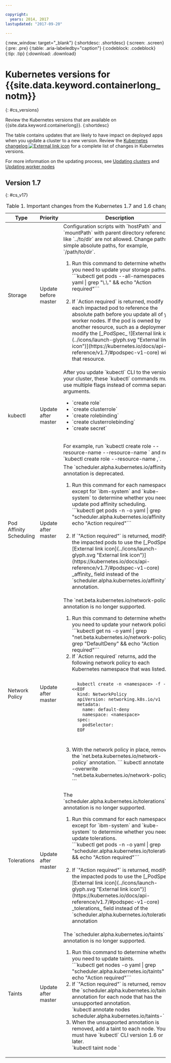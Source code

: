 ```yaml
---

copyright:
  years: 2014, 2017
lastupdated: "2017-09-20"

---
```


{:new_window: target="_blank"}
{:shortdesc: .shortdesc}
{:screen: .screen}
{:pre: .pre}
{:table: .aria-labeledby="caption"}
{:codeblock: .codeblock}
{:tip: .tip}
{:download: .download}

# Kubernetes versions for {{site.data.keyword.containerlong_notm}}
{: #cs_versions}

Review the Kubernetes versions that are available on {{site.data.keyword.containerlong}}.
{:shortdesc}

The table contains updates that are likely to have impact on deployed apps when you update a cluster to a new version. Review the [Kubernetes changelog ![External link icon](../icons/launch-glyph.svg "External link icon")](https://github.com/kubernetes/kubernetes/blob/master/CHANGELOG.md) for a complete list of changes in Kubernetes versions.

For more information on the updating process, see [Updating clusters](cs_cluster.html#cs_cluster_update) and [Updating worker nodes](cs_cluster.html#cs_cluster_worker_update)

## Version 1.7
{: #cs_v17}

<table summary="Kubernetes updates for versions 1.7 and 1.6">
<caption>Table 1. Important changes from the Kubernetes 1.7 and 1.6 changelog</caption>
<thead>
<tr>
<th>Type</th>
<th>Priority</th>
<th>Description
</tr>
</thead>
<tbody>
<tr>
<td>Storage</td>
<td>Update before master</td>
<td>Configuration scripts with `hostPath` and `mountPath` with parent directory references like `../to/dir` are not allowed. Change paths to simple absolute paths, for example, `/path/to/dir`. 
<ol>
  <li>Run this command to determine whether you need to update your storage paths.</br> ```kubectl get pods --all-namespaces -o yaml | grep "\.\." && echo "Action required"```</br></br>

  <li>If `Action required` is returned, modify each impacted pod to reference the absolute path before you update all of your worker nodes. If the pod is owned by another resource, such as a deployment, modify the [_PodSpec_ ![External link icon](../icons/launch-glyph.svg "External link icon")](https://kubernetes.io/docs/api-reference/v1.7/#podspec-v1-core) within that resource.
</ol>
</td>
</tr>
<tr>
<td>kubectl</td>
<td>Update after master</td>
<td>After you update `kubectl` CLI to the version of your cluster, these `kubectl` commands must use multiple flags instead of comma separated arguments. <ul>
 <li>`create role`
 <li>`create clusterrole`
 <li>`create rolebinding`
 <li>`create clusterrolebinding`
 <li>`create secret`
 </ul> 
</br>  For example, run `kubectl create role --resource-name <x> --resource-name <y>` and not `kubectl create role --resource-name <x>,<y>`.</td>
</tr>
<tr>
<td>Pod Affinity Scheduling</td>
<td>Update after master</td>
<td> The `scheduler.alpha.kubernetes.io/affinity` annotation is deprecated.
<ol>
  <li>Run this command for each namespace except for `ibm-system` and `kube-system` to determine whether you need to update pod affinity scheduling.</br> ```kubectl get pods -n <namespace> -o yaml | grep "scheduler.alpha.kubernetes.io/affinity" && echo "Action required"```</br></br>

  <li>If `"Action required"` is returned, modify the impacted pods to use the [_PodSpec_ ![External link icon](../icons/launch-glyph.svg "External link icon")](https://kubernetes.io/docs/api-reference/v1.7/#podspec-v1-core) _affinity_ field instead of the `scheduler.alpha.kubernetes.io/affinity` annotation.
</ol>
</tr>
<tr>
<td>Network Policy</td>
<td>Update after master</td>
<td>The `net.beta.kubernetes.io/network-policy` annotation is no longer supported.
<ol>
  <li>Run this command to determine whether you need to update your network policies.<br/>
  ```kubectl get ns -o yaml | grep "net.beta.kubernetes.io/network-policy" | grep "DefaultDeny" && echo "Action required"```
  <li>If `Action required` returns, add the following network policy to each Kubernetes namespace that was listed.<br/>
    
  <pre class="codeblock">
  <code>
  kubectl create -n &lt;namespace&gt; -f - &lt;&lt;EOF  
  kind: NetworkPolicy  
  apiVersion: networking.k8s.io/v1  
  metadata:  
    name: default-deny  
    namespace: &lt;namespace&gt; 
  spec:  
    podSelector:  
  EOF 
  </code> 
  </pre>
  
  <li> With the network policy in place, remove the `net.beta.kubernetes.io/network-policy` annotation.
  ```
  kubectl annotate ns <namespace> --overwrite "net.beta.kubernetes.io/network-policy-"
  ```
  </ol>
</tr>
<tr>
<td>Tolerations</td>
<td>Update after master</td>
<td>The `scheduler.alpha.kubernetes.io/tolerations` annotation is no longer supported.
<ol>
  <li>Run this command for each namespace except for `ibm-system` and `kube-system` to determine whether you need to update tolerations.</br> ```kubectl get pods -n <namespace> -o yaml | grep "scheduler.alpha.kubernetes.io/tolerations" && echo "Action required"```</br></br>

  <li>If `"Action required"` is returned, modify the impacted pods to use the [_PodSpec_ ![External link icon](../icons/launch-glyph.svg "External link icon")](https://kubernetes.io/docs/api-reference/v1.7/#podspec-v1-core) _tolerations_ field instead of the `scheduler.alpha.kubernetes.io/tolerations` annotation
</ol>
</tr>
<tr>
<td>Taints</td>
<td>Update after master</td>
<td>The `scheduler.alpha.kubernetes.io/taints` annotation is no longer supported.
<ol>
  <li>Run this command to determine whether you need to update taints. </br>
   ```kubectl get nodes -o yaml | grep "scheduler.alpha.kubernetes.io/taints" && echo "Action required"```
  <li>If `"Action required"` is returned, remove the `scheduler.alpha.kubernetes.io/taints` annotation for each node that has the unsupported annotation.</br>
  `kubectl annotate nodes <node> scheduler.alpha.kubernetes.io/taints-`
  <li>When the unsupported annotation is removed, add a taint to each node. You must have `kubectl` CLI version 1.6 or later.</br>
  `kubectl taint node <node> <taint>`
  </ol>
</tr>
</tbody>
</table>